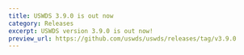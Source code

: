 ```yaml
---
title: USWDS 3.9.0 is out now
category: Releases
excerpt: USWDS version 3.9.0 is out now!
preview_url: https://github.com/uswds/uswds/releases/tag/v3.9.0
---
```

